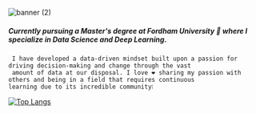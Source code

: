 ![banner (2)](https://github.com/Isaiahsmith68/Isaiahsmith68/assets/156860569/29cde293-b944-4837-bcac-d616edff9f97)
##### Currently pursuing a Master's degree at Fordham University 🐏 where I specialize in Data Science and Deep Learning.
     I have developed a data-driven mindset built upon a passion for driving decision-making and change through the vast 
     amount of data at our disposal. I love ❤️ sharing my passion with others and being in a field that requires continuous                                          learning due to its incredible community❕



[![Top Langs](https://github-readme-stats.vercel.app/api/top-langs/?username=Isaiahsmith68&layout=donut)](https://github.com/anuraghazra/github-readme-stats)



<!--
**Isaiahsmith68/Isaiahsmith68** is a ✨ _special_ ✨ repository because its `README.md` (this file) appears on your GitHub profile.

Here are some ideas to get you started:

- 🔭 I’m currently working on ...
- 🌱 I’m currently learning ...
- 👯 I’m looking to collaborate on ...
- 🤔 I’m looking for help with ...
- 💬 Ask me about ...
- 📫 How to reach me: ...
- 😄 Pronouns: ...
- ⚡ Fun fact: ...
-->
